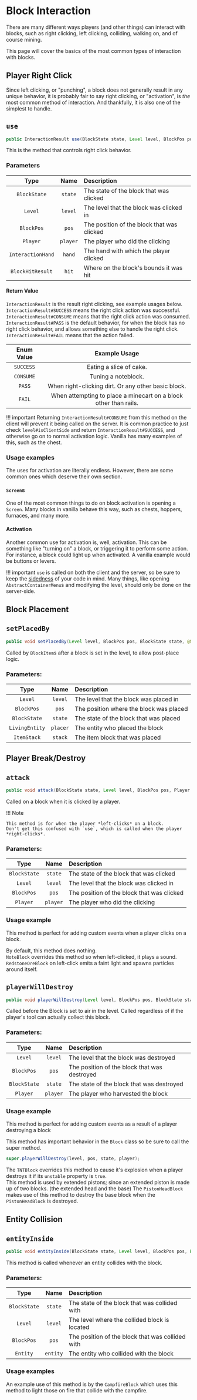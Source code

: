 Block Interaction
=================

There are many different ways players (and other things) can interact with blocks, such as right clicking, left clicking, colliding, walking on, and of course mining.

This page will cover the basics of the most common types of interaction with blocks.

Player Right Click
------------------
Since left clicking, or "punching", a block does not generally result in any unique behavior, it is probably fair to say right clicking, or "activation", is *the* most common method of interaction. And thankfully, it is also one of the simplest to handle.

`use`
----------------

```java
public InteractionResult use(BlockState state, Level level, BlockPos pos, Player player, InteractionHand hand, BlockHitResult hit)
```

This is the method that controls right click behavior.

### Parameters
|         Type          |     Name     |                  Description                  |
|:---------------------:|:------------:|:----------------------------------------------|
|      `BlockState`     |   `state`    | The state of the block that was clicked       |
|        `Level`        |  `level`   | The level that the block was clicked in       |
|       `BlockPos`      |    `pos`     | The position of the block that was clicked    |
|     `Player`    |   `player`   | The player who did the clicking               |
|         `InteractionHand`        |   `hand`   | The hand with which the player clicked        |
| `BlockHitResult` |    `hit`     | Where on the block's bounds it was hit        |

#### Return Value

`InteractionResult` is the result right clicking, see example usages below. `InteractionResult#SUCCESS` means the right click action was successful. `InteractionResult#CONSUME` means that the right click action was consumed. `InteractionResult#PASS` is the default behavior, for when the block has no right click behavior, and allows something else to handle the right click. `InteractionResult#FAIL` means that the action failed.

| Enum Value |                           Example Usage                          |
|:----------:|:----------------------------------------------------------------:|
|  `SUCCESS` | Eating a slice of cake.                                          |
|  `CONSUME` | Tuning a noteblock.                                              |
|   `PASS`   | When right-clicking dirt. Or any other basic block.              |
|   `FAIL`   | When attempting to place a minecart on a block other than rails. |

!!! important
    Returning `InteractionResult#CONSUME` from this method on the client will prevent it being called on the server. It is common practice to just check `level#isClientSide` and return `InteractionResult#SUCCESS`, and otherwise go on to normal activation logic. Vanilla has many examples of this, such as the chest.

### Usage examples

The uses for activation are literally endless. However, there are some common ones which deserve their own section.

#### `Screen`s

One of the most common things to do on block activation is opening a `Screen`. Many blocks in vanilla behave this way, such as chests, hoppers, furnaces, and many more.

#### Activation

Another common use for activation is, well, activation. This can be something like "turning on" a block, or triggering it to perform some action. For instance, a block could light up when activated. A vanilla example would be buttons or levers.

!!! important
    `use` is called on both the client and the server, so be sure to keep the [sidedness][] of your code in mind. Many things, like opening `AbstractContainerMenu`s and modifying the level, should only be done on the server-side.

Block Placement
--------------------

`setPlacedBy`
----------------

```java
public void setPlacedBy(Level level, BlockPos pos, BlockState state, @Nullable LivingEntity placer, ItemStack stack)
```

Called by `BlockItem`s after a block is set in the level, to allow post-place logic.


### Parameters:
|      Type       |     Name     |                  Description                  |
|:---------------:|:------------:|:----------------------------------------------|
|     `Level`     |  `level`   | The level that the block was placed in        |
|    `BlockPos`   |    `pos`     | The position where the block was placed       |
|   `BlockState`  |   `state`    | The state of the block that was placed        |
|  `LivingEntity` |   `placer`   | The entity who placed the block               |
|   `ItemStack`   |   `stack`    | The item block that was placed                |

Player Break/Destroy
--------------------

`attack`
----------------

```java
public void attack(BlockState state, Level level, BlockPos pos, Player player)
```

Called on a block when it is clicked by a player.

!!! Note
    
    This method is for when the player *left-clicks* on a block.
    Don't get this confused with `use`, which is called when the player *right-clicks*.

### Parameters:
|      Type       |     Name     |                  Description                  |
|:---------------:|:------------:|:----------------------------------------------|
|   `BlockState`  |   `state`    | The state of the block that was clicked       |
|     `Level`     |  `level`   | The level that the block was clicked in       |
|    `BlockPos`   |    `pos`     | The position of the block that was clicked    |
|  `Player` |   `player`   | The player who did the clicking               |

### Usage example
This method is perfect for adding custom events when a player clicks on a block.

By default, this method does nothing.  
`NoteBlock` overrides this method so when left-clicked, it plays a sound. `RedstoneOreBlock` on left-click emits a faint light and spawns particles around itself.

`playerWillDestroy`
----------------

```java
public void playerWillDestroy(Level level, BlockPos pos, BlockState state, Player player)
```

Called before the Block is set to air in the level. Called regardless of if the player's tool can actually collect this block.

### Parameters:
|      Type       |    Name     |                 Description                  |
|:---------------:|:-----------:|:---------------------------------------------|
|     `Level`     |  `level`  | The level that the block was destroyed       |
|   `BlockPos`    |    `pos`    | The position of the block that was destroyed |
|   `BlockState`  |   `state`   | The state of the block that was destroyed    |
|  `Player` |   `player`  | The player who harvested the block           |

### Usage example
This method is perfect for adding custom events as a result of a player destroying a block

This method has important behavior in the `Block` class so be sure to call the super method.
```java
super.playerWillDestroy(level, pos, state, player);
```

The `TNTBlock` overrides this method to cause it's explosion when a player destroys it if its `unstable` property is `true`.  
This method is used by extended pistons; since an extended piston is made up of two blocks. (the extended head and the base)
The `PistonHeadBlock` makes use of this method to destroy the base block when the `PistonHeadBlock` is destroyed. 


Entity Collision
----------------

`entityInside`
----------------

```java
public void entityInside(BlockState state, Level level, BlockPos pos, Entity entity)
```

This method is called whenever an entity collides with the block.


### Parameters:
|      Type       |    Name     |                    Description                   |
|:---------------:|:-----------:|:-------------------------------------------------|
|   `BlockState`  |   `state`   | The state of the block that was collided with    |
|     `Level`     |  `level`  | The level where the collided block is located    |
|   `BlockPos`    |    `pos`    | The position of the block that was collided with |
|    `Entity`     |  `entity` | The entity who collided with the block           |

### Usage examples

An example use of this method is by the `CampfireBlock` which uses this method to light those on fire that collide with the campfire.


[sidedness]: ../concepts/sides.md
